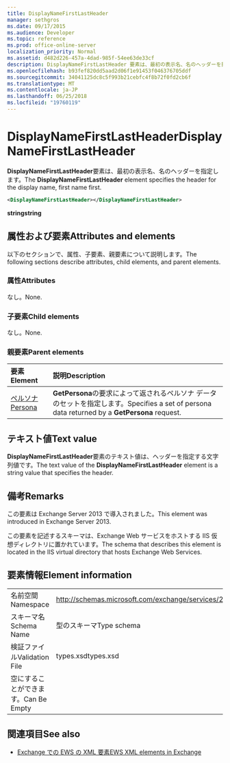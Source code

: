 ```yaml
---
title: DisplayNameFirstLastHeader
manager: sethgros
ms.date: 09/17/2015
ms.audience: Developer
ms.topic: reference
ms.prod: office-online-server
localization_priority: Normal
ms.assetid: d482d226-457a-4dad-985f-54ee63de33cf
description: DisplayNameFirstLastHeader 要素は、最初の表示名、名のヘッダーを指定します。
ms.openlocfilehash: b93fef820dd5aad2d06f1e91453f046376705ddf
ms.sourcegitcommit: 34041125dc8c5f993b21cebfc4f8b72f0fd2cb6f
ms.translationtype: MT
ms.contentlocale: ja-JP
ms.lasthandoff: 06/25/2018
ms.locfileid: "19760119"
---
```

# <a name="displaynamefirstlastheader"></a><span data-ttu-id="669bf-103">DisplayNameFirstLastHeader</span><span class="sxs-lookup"><span data-stu-id="669bf-103">DisplayNameFirstLastHeader</span></span>

<span data-ttu-id="669bf-104">**DisplayNameFirstLastHeader**要素は、最初の表示名、名のヘッダーを指定します。</span><span class="sxs-lookup"><span data-stu-id="669bf-104">The **DisplayNameFirstLastHeader** element specifies the header for the display name, first name first.</span></span> 
  
```XML
<DisplayNameFirstLastHeader></DisplayNameFirstLastHeader>
```

 <span data-ttu-id="669bf-105">**string**</span><span class="sxs-lookup"><span data-stu-id="669bf-105">**string**</span></span>
## <a name="attributes-and-elements"></a><span data-ttu-id="669bf-106">属性および要素</span><span class="sxs-lookup"><span data-stu-id="669bf-106">Attributes and elements</span></span>

<span data-ttu-id="669bf-107">以下のセクションで、属性、子要素、親要素について説明します。</span><span class="sxs-lookup"><span data-stu-id="669bf-107">The following sections describe attributes, child elements, and parent elements.</span></span>
  
### <a name="attributes"></a><span data-ttu-id="669bf-108">属性</span><span class="sxs-lookup"><span data-stu-id="669bf-108">Attributes</span></span>

<span data-ttu-id="669bf-109">なし。</span><span class="sxs-lookup"><span data-stu-id="669bf-109">None.</span></span>
  
### <a name="child-elements"></a><span data-ttu-id="669bf-110">子要素</span><span class="sxs-lookup"><span data-stu-id="669bf-110">Child elements</span></span>

<span data-ttu-id="669bf-111">なし。</span><span class="sxs-lookup"><span data-stu-id="669bf-111">None.</span></span>
  
### <a name="parent-elements"></a><span data-ttu-id="669bf-112">親要素</span><span class="sxs-lookup"><span data-stu-id="669bf-112">Parent elements</span></span>

|<span data-ttu-id="669bf-113">**要素**</span><span class="sxs-lookup"><span data-stu-id="669bf-113">**Element**</span></span>|<span data-ttu-id="669bf-114">**説明**</span><span class="sxs-lookup"><span data-stu-id="669bf-114">**Description**</span></span>|
|:-----|:-----|
|[<span data-ttu-id="669bf-115">ペルソナ</span><span class="sxs-lookup"><span data-stu-id="669bf-115">Persona</span></span>](persona.md) <br/> |<span data-ttu-id="669bf-116">**GetPersona**の要求によって返されるペルソナ データのセットを指定します。</span><span class="sxs-lookup"><span data-stu-id="669bf-116">Specifies a set of persona data returned by a **GetPersona** request.</span></span>  <br/> |
   
## <a name="text-value"></a><span data-ttu-id="669bf-117">テキスト値</span><span class="sxs-lookup"><span data-stu-id="669bf-117">Text value</span></span>

<span data-ttu-id="669bf-118">**DisplayNameFirstLastHeader**要素のテキスト値は、ヘッダーを指定する文字列値です。</span><span class="sxs-lookup"><span data-stu-id="669bf-118">The text value of the **DisplayNameFirstLastHeader** element is a string value that specifies the header.</span></span> 
  
## <a name="remarks"></a><span data-ttu-id="669bf-119">備考</span><span class="sxs-lookup"><span data-stu-id="669bf-119">Remarks</span></span>

<span data-ttu-id="669bf-120">この要素は Exchange Server 2013 で導入されました。</span><span class="sxs-lookup"><span data-stu-id="669bf-120">This element was introduced in Exchange Server 2013.</span></span>
  
<span data-ttu-id="669bf-121">この要素を記述するスキーマは、Exchange Web サービスをホストする IIS 仮想ディレクトリに置かれています。</span><span class="sxs-lookup"><span data-stu-id="669bf-121">The schema that describes this element is located in the IIS virtual directory that hosts Exchange Web Services.</span></span>
  
## <a name="element-information"></a><span data-ttu-id="669bf-122">要素情報</span><span class="sxs-lookup"><span data-stu-id="669bf-122">Element information</span></span>

|||
|:-----|:-----|
|<span data-ttu-id="669bf-123">名前空間</span><span class="sxs-lookup"><span data-stu-id="669bf-123">Namespace</span></span>  <br/> |http://schemas.microsoft.com/exchange/services/2006/types  <br/> |
|<span data-ttu-id="669bf-124">スキーマ名</span><span class="sxs-lookup"><span data-stu-id="669bf-124">Schema Name</span></span>  <br/> |<span data-ttu-id="669bf-125">型のスキーマ</span><span class="sxs-lookup"><span data-stu-id="669bf-125">Type schema</span></span>  <br/> |
|<span data-ttu-id="669bf-126">検証ファイル</span><span class="sxs-lookup"><span data-stu-id="669bf-126">Validation File</span></span>  <br/> |<span data-ttu-id="669bf-127">types.xsd</span><span class="sxs-lookup"><span data-stu-id="669bf-127">types.xsd</span></span>  <br/> |
|<span data-ttu-id="669bf-128">空にすることができます。</span><span class="sxs-lookup"><span data-stu-id="669bf-128">Can Be Empty</span></span>  <br/> ||
   
## <a name="see-also"></a><span data-ttu-id="669bf-129">関連項目</span><span class="sxs-lookup"><span data-stu-id="669bf-129">See also</span></span>

- [<span data-ttu-id="669bf-130">Exchange での EWS の XML 要素</span><span class="sxs-lookup"><span data-stu-id="669bf-130">EWS XML elements in Exchange</span></span>](ews-xml-elements-in-exchange.md)

